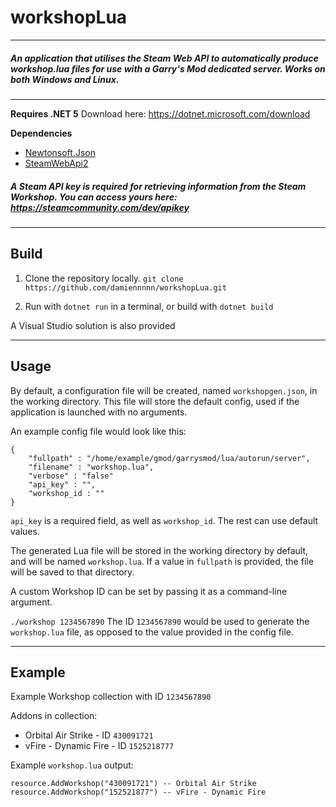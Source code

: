 # workshopLua
------------
##### An application that utilises the Steam Web API to automatically produce workshop.lua files for use with a Garry's Mod dedicated server. Works on both Windows and Linux.
------------

**Requires .NET 5**
	Download here: https://dotnet.microsoft.com/download
	
**Dependencies**
- [Newtonsoft.Json](https://www.nuget.org/packages/Newtonsoft.Json/ "Newtonsoft.Json")
- [SteamWebApi2](https://github.com/babelshift/SteamWebAPI2 "SteamWebApi2")

##### A Steam API key is required for retrieving information from the Steam Workshop. You can access yours here: https://steamcommunity.com/dev/apikey

------------
## Build


1. Clone the repository locally.
`git clone https://github.com/damiennnnn/workshopLua.git`

2. Run with `dotnet run` in a terminal, or build with `dotnet build`

A Visual Studio solution is also provided

------------
## Usage

By default, a configuration file will be created, named `workshopgen.json`, in the working directory. This file will store the default config, used if the application is launched with no arguments.

An example config file would look like this:

    {
    	"fullpath" : "/home/example/gmod/garrysmod/lua/autorun/server", 
    	"filename" : "workshop.lua", 
    	"verbose" : "false"
    	"api_key" : "",
    	"workshop_id : ""
    }

`api_key` is a required field, as well as `workshop_id`. The rest can use default values.


The generated Lua file will be stored in the working directory by default, and will be named `workshop.lua`. If a value in `fullpath` is provided, the file will be saved to that directory.

A custom Workshop ID can be set by passing it as a command-line argument.

`./workshop 1234567890`
The ID `1234567890` would be used to generate the `workshop.lua` file, as opposed to the value provided in the config file.


------------

## Example

Example Workshop collection with ID `1234567890`

Addons in collection:
- Orbital Air Strike - ID `430091721`
- vFire - Dynamic Fire - ID `1525218777`

Example `workshop.lua` output:
```
resource.AddWorkshop("430091721") -- Orbital Air Strike
resource.AddWorkshop("152521877") -- vFire - Dynamic Fire
```
